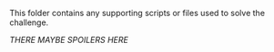 This folder contains any supporting scripts or files used to solve the challenge.

*THERE MAYBE SPOILERS HERE*
